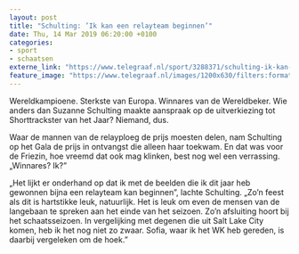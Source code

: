 ```yaml
---
layout: post
title: "Schulting: ’Ik kan een relayteam beginnen’"
date: Thu, 14 Mar 2019 06:20:00 +0100
categories: 
- sport 
- schaatsen 
externe_link: "https://www.telegraaf.nl/sport/3288371/schulting-ik-kan-een-relayteam-beginnen"
feature_image: "https://www.telegraaf.nl/images/1200x630/filters:format(jpeg):quality(80)/cdn-kiosk-api.telegraaf.nl/71380a50-4661-11e9-b873-0217670beecd.jpg"
---
```


<p class="intro">Wereldkampioene. Sterkste van Europa. Winnares van de Wereldbeker. Wie anders dan Suzanne Schulting maakte aanspraak op de uitverkiezing tot Shorttrackster van het Jaar? Niemand, dus.</p> <p>Waar de mannen van de relayploeg de prijs moesten delen, nam Schulting op het Gala de prijs in ontvangst die alleen haar toekwam. En dat was voor de Friezin, hoe vreemd dat ook mag klinken, best nog wel een verrassing. „Winnares? Ik?”</p><p>„Het lijkt er onderhand op dat ik met de beelden die ik dit jaar heb gewonnen bijna een relayteam kan beginnen”, lachte Schulting. „Zo’n feest als dit is hartstikke leuk, natuurlijk. Het is leuk om even de mensen van de langebaan te spreken aan het einde van het seizoen. Zo’n afsluiting hoort bij het schaatsseizoen. In vergelijking met degenen die uit Salt Lake City komen, heb ik het nog niet zo zwaar. Sofia, waar ik het WK heb gereden, is daarbij vergeleken om de hoek.”</p>
